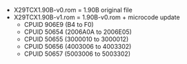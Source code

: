 * X29TCX1.90B-v0.rom = 1.90B original file
* X29TCX1.90B-v1.rom = 1.90B-v0.rom + microcode update
  * CPUID 906E9 (B4 to F0)
  * CPUID 50654 (2006A0A to 2006E05)
  * CPUID 50655 (3000010 to 3000012)
  * CPUID 50656 (4003006 to 4003302)
  * CPUID 50657 (5003006 to 5003302)
